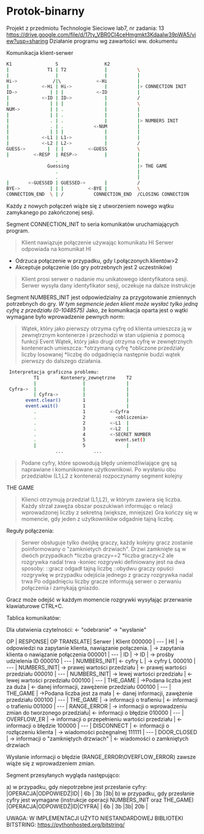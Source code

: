 # Protok-binarny
Projekt z przedmiotu Technologie Sieciowe lab7, nr zadania: 13
https://drive.google.com/file/d/17ty_VBR0Cl4ceHmgmkt3KdaaIw39pWA5/view?usp=sharing
Działanie programu wg zawartości ww. dokumentu

Komunikacja klient-serwer

```bash
K1                S                 K2
|              T1 | T2              |           \
|                 |                 |           |
Hi->             /|\             <-Hi           |
|            <-Hi | Hi->            |           |> CONNECTION INIT
ID->            | | |            <-ID           |
|            <-ID | ID->            |           /
|               | | |               |           \
NUM->           | | .               |           |
|               | | .               |           |
|               . | .               |           |> NUMBERS INIT
|               . | .           <-NUM           |
|               | | |               |           |
|            <-L1 | L1->            |           |
|            <-L2 | L2->            |           /
GUESS->        |  | |         <-GUESS           \
|         <-RESP  | RESP->          |           |
                  .                             |
               Guessing                         |> THE GAME
                  .                             |
                  .                             |
|       <-GUESSED | GUESSED->       |           /
BYE->           | | |         <-BYE |           \
CONNECTION_END  \ | /           CONNECTION_END  /CLOSING CONNECTION
```

Każdy z nowych połączeń wiąże się z utworzeniem nowego wątku zamykanego po zakończonej sesji.

Segment CONNECTION_INIT to seria komunikatów uruchamiających program.
>Klient nawiązuje połączenie używając komunikatu HI
>Serwer odpowiada na komunikat HI
  * Odrzuca połączenie w przypadku, gdy l.połączonych.klientów>2
  * Akceptuje połączenie (do gry potrzebnych jest 2 uczestników)
>Klient prosi serwer o nadanie mu unikatowego identyfikatora sesji.
>Serwer wysyła dany identyfikator sesji, oczekuje na dalsze instrukcje


Segment NUMBERS_INIT jest odpowiedzialny za przygotowanie zmiennych potrzebnych do gry.
*W tym segmencie jeden klient może wysłać tylko jedną cyfrę z przedziału (0-1048575)*
Jako, że komunikacja oparta jest o wątki wymagane było wprowadzenie pewnych norm:
  >Wątek, który jako pierwszy otrzyma cyfrę od klienta umieszcza ją w zewnętrznym kontenerze i przechodzi w stan uśpienia z pomocą funkcji Event
  >Wątek, który jako drugi otrzyma cyfrę w zewnętrznych kontenerach umieszcza:
    *otrzymaną cyfrę
    *obliczone przedziały liczby losowanej
    *liczbę do odgadnięcia
  następnie budzi wątek pierwszy do dalszego działania.
```bash
 Interpretacja graficzna problemu:
          T1        Kontenery_zewnętrzne    T2
          |                 |               |
 Cyfra->  |                 |               |
          | Cyfra->         |               |
       event.clear()        1               |
       event.wait()         1               |
          .                 1         <-Cyfra
          .                 2           <obliczenia>
          .                 2         <-L1  |
          .                 3         <-L2  |
          .                 4         <-SECRET NUMBER
          .                 5           event.set()
          |                 5               |
                  ...           ...
```
   >Podane cyfry, które spowodują błędy uniemożliwiające grę są naprawiane i komunikowane użytkownikowi.
   >Po wysłaniu obu przedziałów (L1,L2 z kontenera) rozpoczynamy segment kolejny

THE GAME
>Klienci otrzymują przedział (L1,L2), w którym zawiera się liczba.
>Każdy strzał zawęża obszar poszukiwań informując o relacji wprowadzonej liczby z sekretną (większe, mniejsze)
>Gra kończy się w momencie, gdy jeden z użytkowników odgadnie tajną liczbę.



Reguły połączenia:
>Serwer obsługuje tylko dwójkę graczy, każdy kolejny gracz zostanie poinformowany o "zamknietych drzwiach".
>Drzwi zamknięte są w dwóch przypadkach
  *liczba graczy==2
  *liczba graczy<2 ale rozgrywka nadal trwa
  -koniec rozgrywki definiowany jest na dwa sposoby:
    ::gracz odgadł tajną liczbę
    ::obydwu graczy opuści rozgrywkę
   w przypadku odejścia jednego z graczy rozgrywka nadal trwa
 >Po odgadnięciu liczby gracze informują serwer o zerwaniu połączenia i zamykają gniazdo.
 
 Gracz może odejść w każdym momencie rozgrywki wysyłając przerwanie klawiaturowe CTRL+C.
 
 Tablica komunikatów:
 
 Dla ułatwienia czytelności:
 <- "odebranie"
 -> "wysłanie"
 
   OP   | RESPONSE| OP TRANSLATE|                                    Serwer                  |             Klient
 000000 |   ---   | HI          | -> odpowiedzi na zapytanie klienta, nawiązanie połączenia. | -> zapytania klienta o nawiązanie połączenia 
 000001 |   ---   | ID          | -> ID                                                      | -> prośby udzielenia ID
 000010 |   ---   | NUMBERS_INIT| <- cyfry L                                                 | -> cyfry L
 000010 |   ---   | NUMBERS_INIT| -> prawej wartości przedziału                              | <- prawej wartości przedziału
 000010 |   ---   | NUMBERS_INIT| -> lewej wartości przedziału                               | <- lewej wartości przedziału
 000100 |   ---   | THE_GAME    | ->Podana liczba jest za duża                               | <- danej informacji, zawężenie przedziału
 000100 |   ---   | THE_GAME    | ->Podana liczba jest za mała                               | <- danej informacji, zawężenie przedziału
 000100 |   ---   | THE_GAME    | -> informacji o trafieniu                                  | <- informacji o trafieniu
 001000 |   ---   | RANGE_ERROR | -> informacji o wprowadzeniu zmian do tworzonego przedziału| <- informacji o błędzie
 010000 |   ---   | OVERFLOW_ER | -> informacji o przepełnieniu wartości przedziału          | <- informacji o błędzie
 100000 |   ---   | DISCONNECT  | <- informacji o rozłączeniu klienta                        | -> wiadomości pożegnalnej
 111111 |   ---   | DOOR_CLOSED | -> informacji o "zamkniętych drzwiach"                     | <- wiadomości o zamkniętych drzwiach
 
 
 Wysłanie informacji o błędzie (RANGE_ERROR\OVERFLOW_ERROR) zawsze wiąże się z wprowadzeniem zmian.
 
 Segment przesyłanych wygląda następująco:
 
 a) w przypadku, gdy niepotrzebne jest przesłanie cyfry:
   |OPERACJA|ODPOWIEDŹ|ID|
   |  6b    |   3b    |3b|
 b) w przypadku, gdy przesłanie cyfry jest wymagane (instrukcje operacji NUMBERS_INIT oraz THE_GAME)
   |OPERACJA|ODPOWIEDŹ|ID|CYFRA|
   |  6b    |   3b    |3b| 20b |
 
 
 


UWAGA: W IMPLEMENTACJI UŻYTO NIESTANDARDOWEJ BIBLIOTEKI BITSTRING: https://pythonhosted.org/bitstring/

